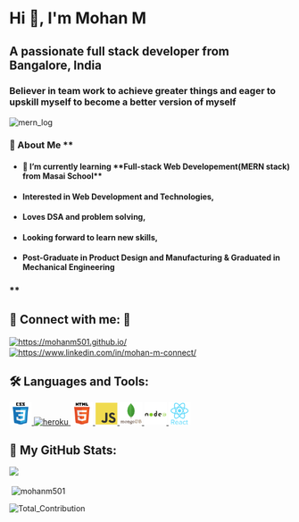
<h1 align="left">Hi 👋,   I'm Mohan M</h1>
<h2 align="left">A passionate full stack developer from Bangalore, India </h2>
<h3>Believer in team work to achieve greater things and eager to upskill myself to become a better version of myself</h3>

<img align="center" alt="mern_log" width="340"  height="340" src="https://img.freepik.com/free-vector/professional-programmer-engineer-writing-code_3446-693.jpg?size=338&ext=jpg&ga=GA1.2.1367629758.1666446096" />

<h3>💬 About Me ** </h3>
<ul>
 <li><h4>🌱 I’m currently learning **Full-stack Web Developement(MERN stack) from Masai School**</h4></li>
 <li><h4>Interested in Web Development and Technologies,</h4></li>
 <li><h4>Loves DSA and problem solving,</h4></li> 
 <li><h4>Looking forward to learn new skills,</h4></li>
 <li><h4>Post-Graduate in Product Design and Manufacturing & Graduated in Mechanical Engineering</h4></li>
</ul>
<h3>**</h3>



<h2 align="left">🤝 Connect with me: 🔗</h2>
<p align="left">
<a href="https://mohanm501.github.io/" target="blank"><img align="center" src="https://img.shields.io/badge/my_portfolio-000?style=for-the-badge&logo=ko-fi&logoColor=white" alt="https://mohanm501.github.io/" height="50" width="140" /></a>
<a href="https://www.linkedin.com/in/mohan-m-connect/" target="blank"><img align="center" src="https://img.shields.io/badge/linkedin-0A66C2?style=for-the-badge&logo=linkedin&logoColor=white" alt="https://www.linkedin.com/in/mohan-m-connect/" height="50" width="140" /></a>
</p>


<h2 align="left">🛠 Languages and Tools: </h2>
<p align="left"> <a href="https://www.w3schools.com/css/" target="_blank" rel="noreferrer"> <img src="https://raw.githubusercontent.com/devicons/devicon/master/icons/css3/css3-original-wordmark.svg" alt="css3" width="40" height="40"/> </a> <a href="https://heroku.com" target="_blank" rel="noreferrer"> <img src="https://www.vectorlogo.zone/logos/heroku/heroku-icon.svg" alt="heroku" width="40" height="40"/> </a> <a href="https://www.w3.org/html/" target="_blank" rel="noreferrer"> <img src="https://raw.githubusercontent.com/devicons/devicon/master/icons/html5/html5-original-wordmark.svg" alt="html5" width="40" height="40"/> </a> <a href="https://developer.mozilla.org/en-US/docs/Web/JavaScript" target="_blank" rel="noreferrer"> <img src="https://raw.githubusercontent.com/devicons/devicon/master/icons/javascript/javascript-original.svg" alt="javascript" width="40" height="40"/> </a> <a href="https://www.mongodb.com/" target="_blank" rel="noreferrer"> <img src="https://raw.githubusercontent.com/devicons/devicon/master/icons/mongodb/mongodb-original-wordmark.svg" alt="mongodb" width="40" height="40"/> </a> <a href="https://nodejs.org" target="_blank" rel="noreferrer"> <img src="https://raw.githubusercontent.com/devicons/devicon/master/icons/nodejs/nodejs-original-wordmark.svg" alt="nodejs" width="40" height="40"/> </a> <a href="https://reactjs.org/" target="_blank" rel="noreferrer"> <img src="https://raw.githubusercontent.com/devicons/devicon/master/icons/react/react-original-wordmark.svg" alt="react" width="40" height="40"/> </a> </p>



<h2>📝 My GitHub Stats: </h2>

<p><img src="https://github-readme-stats.vercel.app/api/top-langs/?username=MohanM501&theme=tokyonight&hide_border=true"/></P>

<p>&nbsp;<img align="center" src="https://github-readme-stats.vercel.app/api?username=mohanm501&show_icons=true&locale=en&theme=tokyonight&hide_border=true" alt="mohanm501" /></p>

<img src="https://github-readme-streak-stats.herokuapp.com/?user=MohanM501&theme=tokyonight&hide_border=true" alt="Total_Contribution"/>







